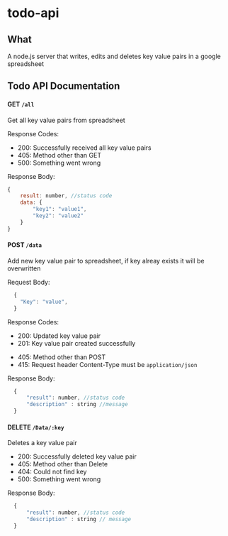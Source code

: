 # todo-api

## What 

A node.js server that writes, edits and deletes key value pairs in a google spreadsheet

## Todo API Documentation

#### GET `/all`
Get all key value pairs from spreadsheet

Response Codes:
- 200: Successfully received all key value pairs
- 405: Method other than GET
- 500: Something went wrong

Response Body:
```javascript
{
    result: number, //status code 
    data: { 
        "key1": "value1",
        "key2": "value2" 
    }
}
```

#### POST `/data`
Add new key value pair to spreadsheet, if key alreay exists it will be overwritten

Request Body:
```javascript
  {
    "Key": "value",
  }
```

Response Codes:
- 200: Updated key value pair
- 201: Key value pair created successfully
<!-- - 400: Bad request body. Must be JSON, FirstUserID, SecondUserID must be set -->
- 405: Method other than POST
- 415: Request header Content-Type must be `application/json`

Response Body:
```javascript
  {
      "result": number, //status code
      "description" : string //message
  }
```

#### DELETE `/Data/:key`
Deletes a key value pair 

- 200: Successfully deleted key value pair
- 405: Method other than Delete
- 404: Could not find key
- 500: Something went wrong

Response Body:
```javascript
  {
      "result": number, //status code
      "description" : string // message
  }
```